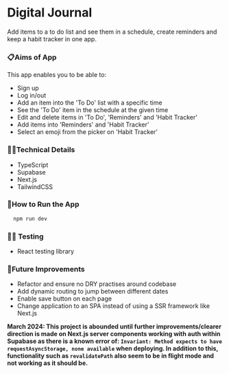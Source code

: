 # Digital Journal

Add items to a to do list and see them in a schedule, create reminders and keep a habit tracker in one app.

### 📋Aims of App

This app enables you to be able to:

- Sign up
- Log in/out
- Add an item into the 'To Do' list with a specific time
- See the 'To Do' item in the schedule at the given time
- Edit and delete items in 'To Do', 'Reminders' and 'Habit Tracker'
- Add items into 'Reminders' and 'Habit Tracker'
- Select an emoji from the picker on 'Habit Tracker'

### 👩‍💻Technical Details

- TypeScript
- Supabase
- Next.js
- TailwindCSS

### 🔧How to Run the App

```bash
  npm run dev
```

### 🕵️‍♀️ Testing

- React testing library

### 💭Future Improvements

- Refactor and ensure no DRY practises around codebase
- Add dynamic routing to jump between different dates
- Enable save button on each page
- Change application to an SPA instead of using a SSR framework like Next.js

**March 2024: This project is abounded until further improvements/clearer direction is made on Next.js server components working with auth within Supabase as there is a known error of: `Invariant: Method expects to have requestAsyncStorage, none available` when deploying. In addition to this, functionality such as `revalidatePath` also seem to be in flight mode and not working as it should be.**
